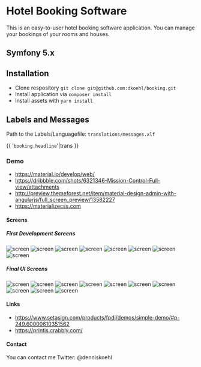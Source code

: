 # Hotel Booking Software
This is an easy-to-user hotel booking software application. You can manage your bookings of your rooms and houses.

## Symfony 5.x



## Installation
* Clone respository ````git clone git@github.com:dkoehl/booking.git````
* Install application via ````composer install````
* Install assets with ```yarn install```


## Labels and Messages
Path to the Labels/Languagefile: `translations/messages.xlf`

{{ '`booking.headline`'|trans }}

### Demo
* <https://material.io/develop/web/>
* <https://dribbble.com/shots/6321346-Mission-Control-Full-view/attachments>
* <http://preview.themeforest.net/item/material-design-admin-with-angularjs/full_screen_preview/13582227>
* <https://materializecss.com>


#### Screens
##### First Development Screens
![screen](assets/_screens/screen1.png)
![screen](assets/_screens/screen2.png)
![screen](assets/_screens/screen3.png)
![screen](assets/_screens/screen4.png)
![screen](assets/_screens/screen5.png)
![screen](assets/_screens/screen6.png)
![screen](assets/_screens/screen7.png)
![screen](assets/_screens/screen8.png)
##### Final UI Screens

![screen](assets/_screens/screen9.png)
![screen](assets/_screens/screen10.png)
![screen](assets/_screens/screen11.png)
![screen](assets/_screens/screen12.png)
![screen](assets/_screens/screen13.png)
![screen](assets/_screens/screen14.png)
![screen](assets/_screens/screen15.png)
![screen](assets/_screens/screen16.png)
![screen](assets/_screens/screen17.png)
![screen](assets/_screens/screen18.png)

 

 
#### Links
* https://www.setasign.com/products/fpdi/demos/simple-demo/#p-249.60000610351562
* https://printjs.crabbly.com/


#### Contact
You can contact me Twitter: @denniskoehl